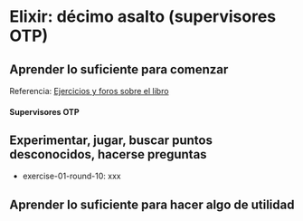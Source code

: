 # Elixir: décimo asalto (supervisores OTP)

## Aprender lo suficiente para comenzar

Referencia: [Ejercicios y foros sobre el libro](https://forums.pragprog.com/forums/322)

#### Supervisores OTP

## Experimentar, jugar, buscar puntos desconocidos, hacerse preguntas

- exercise-01-round-10: xxx

## Aprender lo suficiente para hacer algo de utilidad

